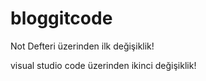 # bloggitcode
Not Defteri üzerinden ilk değişiklik!

visual studio code üzerinden ikinci değişiklik!